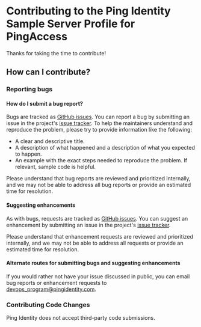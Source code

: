 # Contributing to the Ping Identity Sample Server Profile for PingAccess

Thanks for taking the time to contribute!

## How can I contribute?

### Reporting bugs

#### How do I submit a bug report?

Bugs are tracked as [GitHub issues](https://guides.github.com/features/issues/). You can report a bug by submitting an issue in the project's [issue tracker](https://github.com/pingidentity/server-profile-pingaccess-full-featured/issues). To help the maintainers understand and reproduce the problem, please try to provide information like the following:

* A clear and descriptive title.
* A description of what happened and a description of what you expected to happen.
* An example with the exact steps needed to reproduce the problem. If relevant, sample code is helpful.

Please understand that bug reports are reviewed and prioritized internally, and we may not be able to address all bug reports or provide an estimated time for resolution.

#### Suggesting enhancements

As with bugs, requests are tracked as [GitHub issues](https://guides.github.com/features/issues/). You can suggest an enhancement by submitting an issue in the project's [issue tracker](https://github.com/pingidentity/server-profile-pingaccess-full-featured/issues).

Please understand that enhancement requests are reviewed and prioritized internally, and we may not be able to address all requests or provide an estimated time for resolution.

#### Alternate routes for submitting bugs and suggesting enhancements

If you would rather not have your issue discussed in public, you can email bug reports or enhancement requests to [devops_program@pingidentity.com](mailto:devops_program@pingidentity.com).

### Contributing Code Changes

Ping Identity does not accept third-party code submissions.
